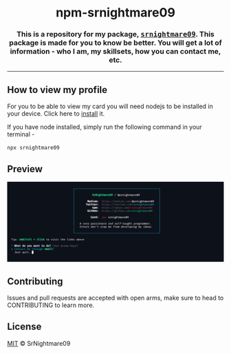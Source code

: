 <h1 align = center>npm-srnightmare09</h1>
<h3 align = center>This is a repository for my package, <samp><a href = https://www.npmjs.com/package/srnightmare09>srnightmare09</a></samp>. This package is made for you to know be better. You will get a lot of information - who I am, my skillsets, how you can contact me, etc. 

<hr>
  
## How to view my profile
For you to be able to view my card you will need nodejs to be installed in your device. Click here to <a href = https://nodejs.org>install</a> it.

If you have node installed, simply run the following command in your terminal - 
```
npx srnightmare09
```

## Preview
<img src = "https://github.com/SrNightmare09/npm-srnightmare09/blob/master/preview.png?raw=true">
  
## Contributing
Issues and pull requests are accepted with open arms, make sure to head to CONTRIBUTING to learn more.
  
## License
<a href = https://github.com/SrNightmare09/npm-srnightmare09/blob/master/LICENSE>MIT</a> © SrNightmare09
